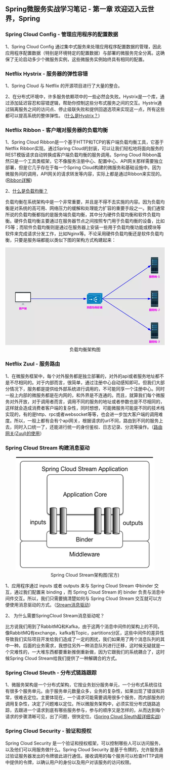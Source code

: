 ## Spring微服务实战学习笔记 - 第一章 欢迎迈入云世界，Spring
### Spring Cloud Config - 管理应用程序的配置数据
1、Spring Cloud Config 通过集中式服务来处理应用程序配置数据的管理，因此应用程序配置数据（特别是环境特定的配置数据）与部署的微服务完全分离。这确保了无论启动多少个微服务实例，这些微服务实例始终具有相同的配置。

### Netflix Hystrix - 服务器的弹性容错
1、Spring Cloud 与 Netflix 的开源项目进行了大量的整合。

2、在分布式环境中，许多服务依赖项中的一些必然会失败。Hystrix是一个库，通过添加延迟容忍和容错逻辑，帮助你控制这些分布式服务之间的交互。Hystrix通过隔离服务之间的访问点、停止级联失败和提供回退选项来实现这一点，所有这些都可以提高系统的整体弹性。
([什么是Hystrix？](https://www.cnblogs.com/cjsblog/p/9391819.html))

### Netflix Ribbon - 客户端对服务器的负载均衡
1、Spring Cloud Ribbon是一个基于HTTP和TCP的客户端负载均衡工具，它基于Netflix Ribbon实现。通过Spring Cloud的封装，可以让我们轻松地将面向服务的REST模版请求自动转换成客户端负载均衡的服务调用。Spring Cloud Ribbon虽然只是一个工具类框架，它不像服务注册中心、配置中心、API网关那样需要独立部署，但是它几乎存在于每一个Spring Cloud构建的微服务和基础设施中。因为微服务间的调用，API网关的请求转发等内容，实际上都是通过Ribbon来实现的。([Ribbon详解](https://www.jianshu.com/p/1bd66db5dc46))

2、[什么是负载均衡？](https://www.jianshu.com/p/1bd66db5dc46)

负载均衡在系统架构中是一个非常重要，并且是不得不去实施的内容。因为负载均衡是对系统的高可用、网络压力的缓解和处理能力扩容的重要手段之一。我们通常所说的负载均衡都指的是服务端负载均衡，其中分为硬件负载均衡和软件负载均衡。硬件负载均衡主要通过在服务器节点之间按照专门用于负载均衡的设备，比如F5等；而软件负载均衡则是通过在服务器上安装一些用于负载均衡功能或模块等软件来完成请求分发工作，比如Nginx等。不论采用硬件负载均衡还是软件负载均衡，只要是服务端都能以类似下图的架构方式构建起来：

<p align="center">
    <img src="imgs/fzjh.png" style="text-align: center;"/>
    <br/>
    <span>负载均衡架构图</span>
</p>

### Netflix Zuul - 服务路由
1、在微服务框架中，每个对外服务都是独立部署的，对外的api或者服务地址都不是不尽相同的。对于内部而言，很简单，通过注册中心自动感知即可。但我们大部分情况下，服务都是提供给外部系统进行调用的，不可能同享一个注册中心。同时一般上内部的微服务都是在内网的，和外界是不连通的。而且，就算我们每个微服务对外开放，对于调用者而言，调用不同的服务的地址或者参数也是不尽相同的，这样就会造成消费者客户端的复杂性，同时想想，可能微服务可能是不同的技术栈实现的，有的是http、rpc或者websocket等等，也会进一步加大客户端的调用难度。所以，一般上都有会有个api网关，根据请求的url不同，路由到不同的服务上去，同时入口统一了，还能进行统一的身份鉴权、日志记录、分流等操作。（[路由网关(Zuul)的使用](https://blog.lqdev.cn/2018/10/14/SpringCloud/chapter-nine)）

### Spring Cloud Stream 构建消息驱动
<p align="center">
    <img src="imgs/xxzjj.png" style="text-align: center;"/>
    <br/>
    <span>Spring Cloud Stream架构图(官方)</span>
</p>

1、应用程序通过 inputs 或者 outputs 来与 Spring Cloud Stream 中binder 交互，通过我们配置来 binding ，而 Spring Cloud Stream 的 binder 负责与消息中间件交互。所以，我们只需要搞清楚如何与 Spring Cloud Stream 交互就可以方便使用消息驱动的方式。（[Stream消息驱动](https://www.cnblogs.com/huangjuncong/p/9102843.html)）

2、 为什么需要SpringCloud Stream消息驱动呢？

比方说我们用到了RabbitMQ和Kafka，由于这两个消息中间件的架构上的不同，像RabbitMQ有exchange，kafka有Topic，partitions分区，这些中间件的差异性导致我们实际项目开发给我们造成了一定的困扰，我们如果用了两个消息队列的其中一种。后面的业务需求，我想往另外一种消息队列进行迁移，这时候无疑就是一个灾难性的，一大堆东西都要重新推倒重新做，因为它跟我们的系统耦合了，这时候Spring Cloud Stream给我们提供了一种解耦合的方式。

### Spring Cloud Sleuth - 分布式链路跟踪
1、微服务架构是一个分布式架构，它按业务划分服务单元，一个分布式系统往往有很多个服务单元。由于服务单元数量众多，业务的复杂性，如果出现了错误和异常，很难去定位。主要体现在，一个请求可能需要调用很多个服务，而内部服务的调用复杂性，决定了问题难以定位。所以微服务架构中，必须实现分布式链路追踪，去跟进一个请求到底有哪些服务参与，参与的顺序又是怎样的，从而达到每个请求的步骤清晰可见，出了问题，很快定位。([Spring Cloud Sleuth超详细实战](https://www.cnblogs.com/xingzc/p/9413860.html))

### Spring Cloud Security - 验证和授权
Spring Cloud Security 是一个验证和授权框架，可以控制哪些人可以访问服务，以及他们可以用服务做什么。Spring Cloud Security 是基于令牌的，允许服务通过验证服务器发出的令牌彼此进行通信。接收调用的每个服务可以检查HTTP调用中提供的令牌，以确认用户的身份以及用户对该服务的访问权限。
